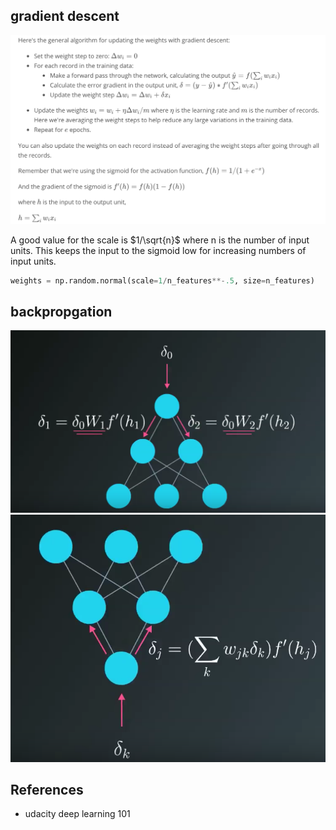 ## gradient descent
![](Figs/gradient_pseudo.png)

A good value for the scale is $1/\sqrt{n}$ where n is the number of input units. 
This keeps the input to the sigmoid low for increasing numbers of input units.
```python
weights = np.random.normal(scale=1/n_features**-.5, size=n_features)
```

## backpropgation
![](Figs/backprop1.png)
![](Figs/backprop2.png)


## References
* udacity deep learning 101
